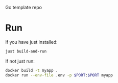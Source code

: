 Go template repo

# Run

If you have just installed:

```bash
just build-and-run
```

If not just run:

```bash
docker build -t myapp .
docker run --env-file .env -p $PORT:$PORT myapp
```
